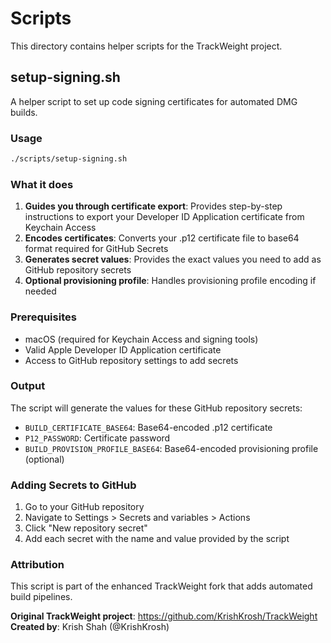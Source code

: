 # Scripts

This directory contains helper scripts for the TrackWeight project.

## setup-signing.sh

A helper script to set up code signing certificates for automated DMG builds.

### Usage

```bash
./scripts/setup-signing.sh
```

### What it does

1. **Guides you through certificate export**: Provides step-by-step instructions to export your Developer ID Application certificate from Keychain Access
2. **Encodes certificates**: Converts your .p12 certificate file to base64 format required for GitHub Secrets
3. **Generates secret values**: Provides the exact values you need to add as GitHub repository secrets
4. **Optional provisioning profile**: Handles provisioning profile encoding if needed

### Prerequisites

- macOS (required for Keychain Access and signing tools)
- Valid Apple Developer ID Application certificate
- Access to GitHub repository settings to add secrets

### Output

The script will generate the values for these GitHub repository secrets:
- `BUILD_CERTIFICATE_BASE64`: Base64-encoded .p12 certificate
- `P12_PASSWORD`: Certificate password
- `BUILD_PROVISION_PROFILE_BASE64`: Base64-encoded provisioning profile (optional)

### Adding Secrets to GitHub

1. Go to your GitHub repository
2. Navigate to Settings > Secrets and variables > Actions
3. Click "New repository secret"
4. Add each secret with the name and value provided by the script

### Attribution

This script is part of the enhanced TrackWeight fork that adds automated build pipelines.

**Original TrackWeight project**: https://github.com/KrishKrosh/TrackWeight  
**Created by**: Krish Shah (@KrishKrosh)